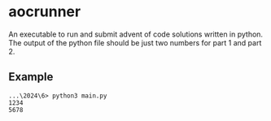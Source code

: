 # aocrunner

An executable to run and submit advent of code solutions written in python. The output of the python file should be just two numbers for part 1 and part 2.
## Example
```shell
...\2024\6> python3 main.py
1234
5678
```